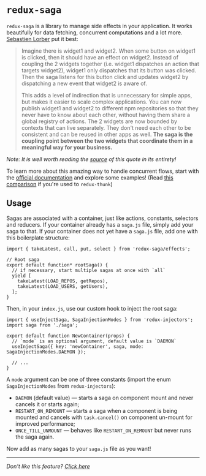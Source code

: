 # `redux-saga`

`redux-saga` is a library to manage side effects in your application. It works
beautifully for data fetching, concurrent computations and a lot more.
[Sebastien Lorber](https://twitter.com/sebastienlorber) put it best:

> Imagine there is widget1 and widget2. When some button on widget1 is clicked,
> then it should have an effect on widget2. Instead of coupling the 2 widgets
> together (i.e. widget1 dispatches an action that targets widget2), widget1 only
> dispatches that its button was clicked. Then the saga listens for this button
> click and updates widget2 by dispatching a new event that widget2 is aware of.
>
> This adds a level of indirection that is unnecessary for simple apps, but makes
> it easier to scale complex applications. You can now publish widget1 and
> widget2 to different npm repositories so that they never have to know about
> each other, without having them share a global registry of actions. The 2
> widgets are now bounded by contexts that can live separately. They don't need
> each other to be consistent and can be reused in other apps as well. **The saga
> is the coupling point between the two widgets that coordinate them in a
> meaningful way for your business.**

_Note: It is well worth reading the [source](https://stackoverflow.com/questions/34570758/why-do-we-need-middleware-for-async-flow-in-redux/34623840#34623840)
of this quote in its entirety!_

To learn more about this amazing way to handle concurrent flows, start with the
[official documentation](https://redux-saga.github.io/redux-saga) and explore
some examples! (Read [this comparison](https://stackoverflow.com/questions/34930735/pros-cons-of-using-redux-saga-with-es6-generators-vs-redux-thunk-with-es7-async/34933395) if you're used to `redux-thunk`)

## Usage

Sagas are associated with a container, just like actions, constants, selectors
and reducers. If your container already has a `saga.js` file, simply add your
saga to that. If your container does not yet have a `saga.js` file, add one with
this boilerplate structure:

```JS
import { takeLatest, call, put, select } from 'redux-saga/effects';

// Root saga
export default function* rootSaga() {
  // if necessary, start multiple sagas at once with `all`
  yield [
    takeLatest(LOAD_REPOS, getRepos),
    takeLatest(LOAD_USERS, getUsers),
  ];
}
```

Then, in your `index.js`, use our custom hook to inject the root saga:

```JS
import { useInjectSaga, SagaInjectionModes } from 'redux-injectors';
import saga from './saga';

export default function NewContainer(props) {
  // `mode` is an optional argument, default value is `DAEMON`
  useInjectSaga({ key: 'newContainer', saga, mode: SagaInjectionModes.DAEMON });

  // ...
}
```

A `mode` argument can be one of three constants (import the enum `SagaInjectionModes` from `redux-injectors`):

- `DAEMON` (default value) — starts a saga on component mount and never cancels it or starts again;
- `RESTART_ON_REMOUNT` — starts a saga when a component is being mounted
  and cancels with `task.cancel()` on component un-mount for improved performance;
- `ONCE_TILL_UNMOUNT` — behaves like `RESTART_ON_REMOUNT` but never runs the saga again.

Now add as many sagas to your `saga.js` file as you want!

---

_Don't like this feature? [Click here](remove.md)_
